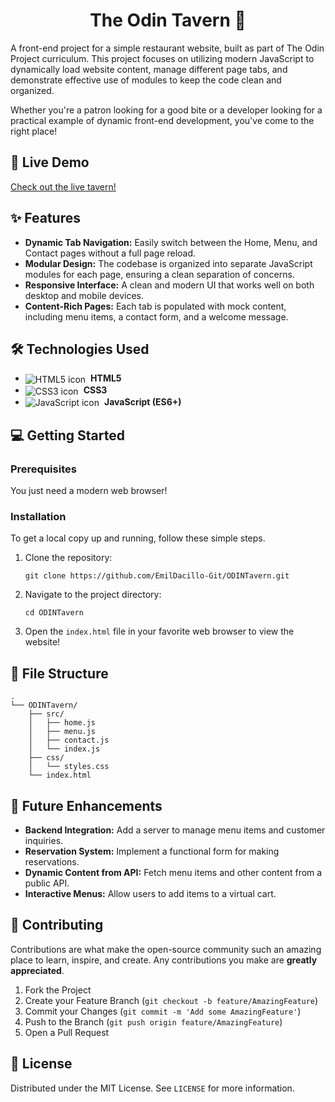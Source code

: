 <h1 align=center>The Odin Tavern 🍺</h1>
<p>
    A front-end project for a simple restaurant website, built as part of The Odin Project curriculum. This project focuses on utilizing modern JavaScript to dynamically load website content, manage different page tabs, and demonstrate effective use of modules to keep the code clean and organized.
</p>
<p>
    Whether you're a patron looking for a good bite or a developer looking for a practical example of dynamic front-end development, you've come to the right place!
</p>

<h2>🚀 Live Demo</h2>
<p>
    <a href="https://emildacillo-git.github.io/ODINTavern/">Check out the live tavern!</a>
</p>

<h2>✨ Features</h2>
<ul>
    <li><strong>Dynamic Tab Navigation:</strong> Easily switch between the Home, Menu, and Contact pages without a full page reload.</li>
    <li><strong>Modular Design:</strong> The codebase is organized into separate JavaScript modules for each page, ensuring a clean separation of concerns.</li>
    <li><strong>Responsive Interface:</strong> A clean and modern UI that works well on both desktop and mobile devices.</li>
    <li><strong>Content-Rich Pages:</strong> Each tab is populated with mock content, including menu items, a contact form, and a welcome message.</li>
</ul>

<h2>🛠️ Technologies Used</h2>
<ul>
    <li><img src="https://placehold.co/24x24/f16529/ffffff?text=HTML" alt="HTML5 icon" style="vertical-align: middle; margin-right: 8px;"><strong>HTML5</strong></li>
    <li><img src="https://placehold.co/24x24/2965f1/ffffff?text=CSS" alt="CSS3 icon" style="vertical-align: middle; margin-right: 8px;"><strong>CSS3</strong></li>
    <li><img src="https://placehold.co/24x24/f7df1e/000000?text=JS" alt="JavaScript icon" style="vertical-align: middle; margin-right: 8px;"><strong>JavaScript (ES6+)</strong></li>
</ul>

<h2>💻 Getting Started</h2>
<h3>Prerequisites</h3>
<p>
    You just need a modern web browser!
</p>
<h3>Installation</h3>
<p>
    To get a local copy up and running, follow these simple steps.
</p>
<ol>
    <li>
        Clone the repository:
        <pre><code class="language-bash">git clone https://github.com/EmilDacillo-Git/ODINTavern.git</code></pre>
    </li>
    <li>
        Navigate to the project directory:
        <pre><code class="language-bash">cd ODINTavern</code></pre>
    </li>
    <li>
        Open the <code>index.html</code> file in your favorite web browser to view the website!
    </li>
</ol>

<h2>📂 File Structure</h2>
<pre><code>.
└── ODINTavern/
    ├── src/
    │   ├── home.js
    │   ├── menu.js
    │   ├── contact.js
    │   └── index.js
    ├── css/
    │   └── styles.css
    └── index.html
</code></pre>

<h2>🎯 Future Enhancements</h2>
<ul>
    <li><strong>Backend Integration:</strong> Add a server to manage menu items and customer inquiries.</li>
    <li><strong>Reservation System:</strong> Implement a functional form for making reservations.</li>
    <li><strong>Dynamic Content from API:</strong> Fetch menu items and other content from a public API.</li>
    <li><strong>Interactive Menus:</strong> Allow users to add items to a virtual cart.</li>
</ul>

<h2>🙌 Contributing</h2>
<p>
    Contributions are what make the open-source community such an amazing place to learn, inspire, and create. Any contributions you make are <strong>greatly appreciated</strong>.
</p>
<ol>
    <li>Fork the Project</li>
    <li>Create your Feature Branch (<code>git checkout -b feature/AmazingFeature</code>)</li>
    <li>Commit your Changes (<code>git commit -m 'Add some AmazingFeature'</code>)</li>
    <li>Push to the Branch (<code>git push origin feature/AmazingFeature</code>)</li>
    <li>Open a Pull Request</li>
</ol>

<h2>📄 License</h2>
<p>
    Distributed under the MIT License. See <code>LICENSE</code> for more information.
</p>

